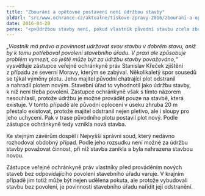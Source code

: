 ```yaml
---
title: "Zbourání a opětovné postavení není údržbou stavby"
oldUrl: "src/www.ochrance.cz/aktualne/tiskove-zpravy-2016/zbourani-a-opetovne-postaveni-neni-udrzbou-stavby"
date: 2016-04-20
perex: "<p>Údržbou stavby není, pokud vlastník původní stavbu zcela zbourá a poté na jejím místě postaví stejnou stavbu znovu. V takovém případě provádí novou stavbu, k níž musí ještě před zahájením získat odpovídající povolení stavebního úřadu.</p>"
---
```


<!-- imported from the old website -->

<p><i>„Vlastník má právo a povinnost udržovat svou stavbu v dobrém stavu, aniž by k tomu potřeboval povolení stavebního úřadu. V praxi ale způsobuje problém vymezit, co ještě může být za údržbu stavby považováno,“ </i>vysvětluje zástupce veřejné ochránkyně práv Stanislav Křeček zjištění z případu ze severní Moravy, kterým se zabýval. Několikaletý spor sousedů se týkal výměny plotu. Jeho majitel původní chátrající plot odstranil a nahradil plotem novým. Stavební úřad to vyhodnotil jako údržbu stavby, k níž není třeba povolení. Zástupce ochránkyně však s tímto názorem nesouhlasil, protože údržbu je možné provádět pouze na stavbě, která existuje. V tomto případě ale původní oplocení v úseku zhruba 20 m přestalo existovat, protože majitel odstranil nejen pletivo, ale i sloupy pro jeho uchycení. Pak v trase původního plotu postavil plot nový. Podle zástupce ochránkyně tedy vznikla nová stavba. </p> <p>Ke stejným závěrům dospěl i Nejvyšší správní soud, který nedávno rozhodoval obdobný případ. Podle jeho rozsudku není možné za údržbu stavby považovat činnost, při níž stavba zanikla a byla nahrazena stavbou novou.</p> <p>Zástupce veřejné ochránkyně práv vlastníky před prováděním nových staveb bez odpovídajícího povolení stavebního úřadu varuje. V krajním případě jim totiž může být nejen udělena pokuta, ale protože vybudovali stavbu bez povolení, je povinností stavebního úřadu nařídit její odstranění.</p>
